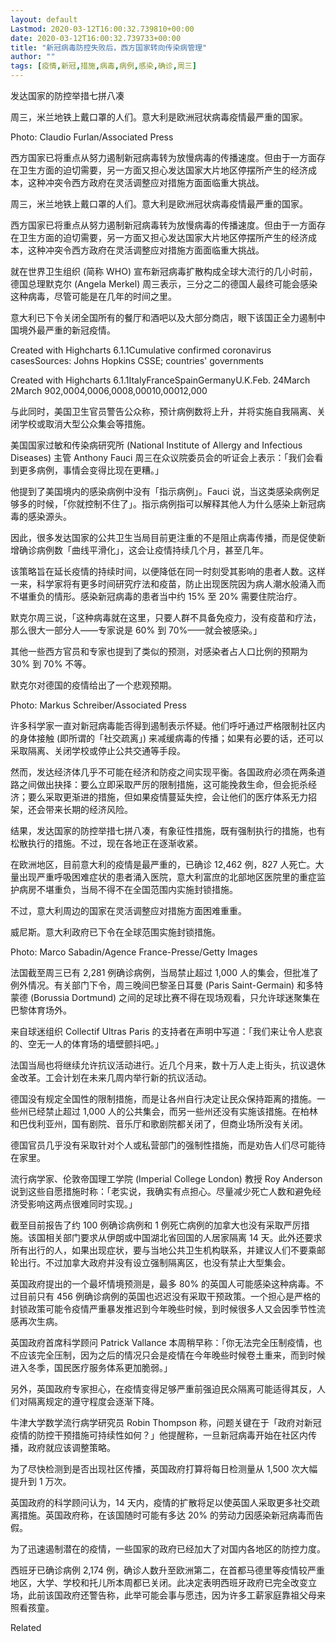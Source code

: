 ```yaml
---
layout: default
Lastmod: 2020-03-12T16:00:32.739810+00:00
date: 2020-03-12T16:00:32.739733+00:00
title: "新冠病毒防控失败后，西方国家转向传染病管理"
author: ""
tags: [疫情,新冠,措施,病毒,病例,感染,确诊,周三]
---
```


发达国家的防控举措七拼八凑

周三，米兰地铁上戴口罩的人们。意大利是欧洲冠状病毒疫情最严重的国家。

Photo: Claudio Furlan/Associated Press

西方国家已将重点从努力遏制新冠病毒转为放慢病毒的传播速度。但由于一方面存在卫生方面的迫切需要，另一方面又担心发达国家大片地区停摆所产生的经济成本，这种冲突令西方政府在灵活调整应对措施方面面临重大挑战。

周三，米兰地铁上戴口罩的人们。意大利是欧洲冠状病毒疫情最严重的国家。

西方国家已将重点从努力遏制新冠病毒转为放慢病毒的传播速度。但由于一方面存在卫生方面的迫切需要，另一方面又担心发达国家大片地区停摆所产生的经济成本，这种冲突令西方政府在灵活调整应对措施方面面临重大挑战。

就在世界卫生组织 (简称 WHO) 宣布新冠病毒扩散构成全球大流行的几小时前，德国总理默克尔 (Angela Merkel) 周三表示，三分之二的德国人最终可能会感染这种病毒，尽管可能是在几年的时间之里。

意大利已下令关闭全国所有的餐厅和酒吧以及大部分商店，眼下该国正全力遏制中国境外最严重的新冠疫情。

Created with Highcharts 6.1.1Cumulative confirmed coronavirus casesSources: Johns Hopkins CSSE; countries' governments

Created with Highcharts 6.1.1ItalyFranceSpainGermanyU.K.Feb. 24March 2March 902,0004,0006,0008,00010,00012,000

与此同时，美国卫生官员警告公众称，预计病例数将上升，并将实施自我隔离、关闭学校或取消大型公众集会等措施。

美国国家过敏和传染病研究所 (National Institute of Allergy and Infectious Diseases) 主管 Anthony Fauci 周三在众议院委员会的听证会上表示：「我们会看到更多病例，事情会变得比现在更糟。」

他提到了美国境内的感染病例中没有「指示病例」。Fauci 说，当这类感染病例足够多的时候，「你就控制不住了」。指示病例指可以解释其他人为什么感染上新冠病毒的感染源头。

因此，很多发达国家的公共卫生当局目前更注重的不是阻止病毒传播，而是促使新增确诊病例数「曲线平滑化」，这会让疫情持续几个月，甚至几年。

该策略旨在延长疫情的持续时间，以便降低在同一时刻受其影响的患者人数。这样一来，科学家将有更多时间研究疗法和疫苗，防止出现医院因为病人潮水般涌入而不堪重负的情形。感染新冠病毒的患者当中约 15% 至 20% 需要住院治疗。

默克尔周三说，「这种病毒就在这里，只要人群不具备免疫力，没有疫苗和疗法，那么很大一部分人——专家说是 60% 到 70%——就会被感染。」

其他一些西方官员和专家也提到了类似的预测，对感染者占人口比例的预期为 30% 到 70% 不等。

默克尔对德国的疫情给出了一个悲观预期。

Photo: Markus Schreiber/Associated Press

许多科学家一直对新冠病毒能否得到遏制表示怀疑。他们呼吁通过严格限制社区内的身体接触 (即所谓的「社交疏离」) 来减缓病毒的传播；如果有必要的话，还可以采取隔离、关闭学校或停止公共交通等手段。

然而，发达经济体几乎不可能在经济和防疫之间实现平衡。各国政府必须在两条道路之间做出抉择：要么立即采取严厉的限制措施，这可能挽救生命，但会扼杀经济；要么采取更渐进的措施，但如果疫情蔓延失控，会让他们的医疗体系无力招架，还会带来长期的经济风险。

结果，发达国家的防控举措七拼八凑，有象征性措施，既有强制执行的措施，也有松散执行的措施。不过，现在各地正在逐渐收紧。

在欧洲地区，目前意大利的疫情是最严重的，已确诊 12,462 例，827 人死亡。大量出现严重呼吸困难症状的患者涌入医院，意大利富庶的北部地区医院里的重症监护病房不堪重负，当局不得不在全国范围内实施封锁措施。

不过，意大利周边的国家在灵活调整应对措施方面困难重重。

威尼斯。意大利政府已下令在全球范围实施封锁措施。

Photo: Marco Sabadin/Agence France-Presse/Getty Images

法国截至周三已有 2,281 例确诊病例，当局禁止超过 1,000 人的集会，但批准了例外情况。有关部门下令，周三晚间巴黎圣日耳曼 (Paris Saint-Germain) 和多特蒙德 (Borussia Dortmund) 之间的足球比赛不得在现场观看，只允许球迷聚集在巴黎体育场外。

来自球迷组织 Collectif Ultras Paris 的支持者在声明中写道：「我们来让令人悲哀的、空无一人的体育场的墙壁颤抖吧。」

法国当局也将继续允许抗议活动进行。近几个月来，数十万人走上街头，抗议退休金改革。工会计划在未来几周内举行新的抗议活动。

德国没有规定全国性的限制措施，而是让各州自行决定让民众保持距离的措施。一些州已经禁止超过 1,000 人的公共集会，而另一些州还没有实施该措施。在柏林和巴伐利亚州，国有剧院、音乐厅和歌剧院都关闭了，但商业场所没有关闭。

德国官员几乎没有采取针对个人或私营部门的强制性措施，而是劝告人们尽可能待在家里。

流行病学家、伦敦帝国理工学院 (Imperial College London) 教授 Roy Anderson 说到这些自愿措施时称：「老实说，我确实有点担心。尽量减少死亡人数和避免经济受影响这两点很难同时实现。」

截至目前报告了约 100 例确诊病例和 1 例死亡病例的加拿大也没有采取严厉措施。该国相关部门要求从伊朗或中国湖北省回国的人居家隔离 14 天。此外还要求所有出行的人，如果出现症状，要与当地公共卫生机构联系，并建议人们不要乘邮轮出行。不过加拿大政府并没有设立强制隔离区，也没有禁止大型集会。

英国政府提出的一个最坏情境预测是，最多 80% 的英国人可能感染这种病毒。不过目前只有 456 例确诊病例的英国也迟迟没有采取干预政策。一个担心是严格的封锁政策可能令疫情严重暴发推迟到今年晚些时候，到时候很多人又会因季节性流感再次生病。

英国政府首席科学顾问 Patrick Vallance 本周稍早称：「你无法完全压制疫情，也不应该完全压制，因为之后的情况只会是疫情在今年晚些时候卷土重来，而到时候进入冬季，国民医疗服务体系更加脆弱。」

另外，英国政府专家担心，在疫情变得足够严重前强迫民众隔离可能适得其反，人们对隔离规定的遵守程度会逐渐下降。

牛津大学数学流行病学研究员 Robin Thompson 称，问题关键在于「政府对新冠疫情的防控干预措施可持续性如何？」他提醒称，一旦新冠病毒开始在社区内传播，政府就应该调整策略。

为了尽快检测到是否出现社区传播，英国政府打算将每日检测量从 1,500 次大幅提升到 1 万次。

英国政府的科学顾问认为，14 天内，疫情的扩散将足以使英国人采取更多社交疏离措施。英国政府称，在该国随时可能有多达 20% 的劳动力因感染新冠病毒而告假。

为了迅速遏制潜在的疫情，一些国家的政府已经加大了对国内各地区的防控力度。

西班牙已确诊病例 2,174 例，确诊人数升至欧洲第二，在首都马德里等疫情较严重地区，大学、学校和托儿所本周都已关闭。此决定表明西班牙政府已完全改变立场，此前该国政府还警告称，此举可能会事与愿违，因为许多工薪家庭靠祖父母来照看孩童。

Related

